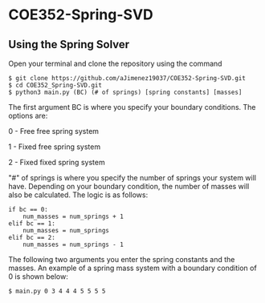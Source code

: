 # COE352-Spring-SVD

## Using the Spring Solver

Open your terminal and clone the repository using the command 
```
$ git clone https://github.com/aJimenez19037/COE352-Spring-SVD.git
$ cd COE352_Spring-SVD.git
$ python3 main.py (BC) (# of springs) [spring constants] [masses] 
```
The first argument BC is where you specify your boundary conditions. The options are: 

0 - Free free spring system  

1 - Fixed free spring system  

2 - Fixed fixed spring system  


"#" of springs is where you specify the number of springs your system will have. Depending on your boundary condition, the number of masses will also be calculated. The logic is as follows:
```
if bc == 0:
    num_masses = num_springs + 1
elif bc == 1:
    num_masses = num_springs
elif bc == 2: 
    num_masses = num_springs - 1
```
The following two arguments you enter the spring constants and the masses. An example of a spring mass system with a boundary condition of 0 is shown below:
```
$ main.py 0 3 4 4 4 5 5 5 5
```
